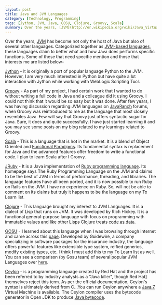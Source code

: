 ```yaml
---
layout: post
title: Java and JVM Languages
category: [Technology, Programming]
tags: [Jython, JVM, Java, GOSU, Clojure, Groovy, Scala]
summary: Over the years, [JVM](http://en.wikipedia.org/wiki/Java_Virtual_Machine "Java Virtual Machine") has become not only the host of Java but also of several other languages. Categorized together as [JVM-based languages](http://en.wikipedia.org/wiki/List_of_JVM_languages), these languages claim to better what and how Java does performs specific functions. Some of this that needs specific mention and those that interests me are listed in this post.
---
```


Over the years,
[JVM](http://en.wikipedia.org/wiki/Java_Virtual_Machine "Java Virtual
Machine") has become not only the host of Java but also of several
other languages. Categorized together as [JVM-based
languages](http://en.wikipedia.org/wiki/List_of_JVM_languages), these
languages claim to better what and how Java does performs specific
functions. Some of these that need specific mention and those that
interests me are listed below-



[Jython](http://www.jython.org/ "Jython") - It is originally a port of
popular language Python to the JVM. However, I am very much interested
in Python but have quite a lot interaction with Jython while working
with WebLogic Scripting Tool.

[Groovy](http://groovy.codehaus.org/ "Groovy") - As part of my
project, I had certain work that I wanted to do without writing a full
code in Java and a colleague did it using Groovy. I could not think
that it would be so easy but it was done. After few years, I was
having discussion regarding JVM languages on
[JavaRanch](www.coderanch.com/forums) forums, when Groovy was
reintroduced to me as the language that most closely resembles Java.
Few will say that Groovy just offers syntactic sugar for Java. Sure,
it does and quite successfully. I have just started learning it and
you may see some posts on my blog related to my learnings related to
Groovy.

[Scala](http://scala-lang.org "Scala") - This is a language that is
hot in the market. It is a blend of Object Oriented and [Functional
Paradigms](http://en.wikipedia.org/wiki/Functional_programming ). Its
fundamental syntax is replacement for Java and the advanced features
offer freedom to write a functional code. I plan to learn Scala after
I Groovy.

[JRuby](http://jruby.org "JRuby") - It is a Java implementation of
[Ruby programming language](http://www.ruby-lang.org/ "Ruby"). Its
homepage says The Ruby Programming Language on the JVM and claims to
be the best of JVM in terms of performance, threading, and libraries.
The language features have all been ported, and it is now possible to
run Ruby on Rails on the JVM. I have no experience on Ruby. So, will
not be able to comment on its claims but truly it happens to be the
language on my To Learn list.

[Clojure](http://clojure.org/ "Clojure") - This language brought my
interest to JVM Languages. It is a dialect of Lisp that runs on JVM.
It was developed by Rich Hickey.  It is a functional general-purpose
language with focus on programming with immutable values and like
other Lisps Clojure treats [code as
data](http://en.wikipedia.org/wiki/Homoiconicity "Code as Data").

[GOSU](http://gosu-lang.org/ "GOSU") - I learned about this language
when I was browsing through internet and came across this
[page](http://www.drdobbs.com/open-source/language-of-the-month-gosu/231001429).
Developed by Guidewire, a company specializing in software packages
for the insurance industry, the language offers powerful features like
extensible type system, reified generics, modify existing types, etc.
I think I must add this to my To Learn list as well. You can see a
comparison (by Gosu team) of several popular JVM Languages over
[here](http://gosu-lang.org/compare.html).

[Ceylon](http://ceylon-lang.org) - is a programming language created
by Red Hat and the project has been referred to by industry analysts
as a "Java killer", though Red Hat] themselves reject this term. As
per the official documentation, Ceylon's syntax is ultimately derived
from C...You can run Ceylon anywhere a [Java
7](http://en.wikipedia.org/wiki/Java_version_history) Virtual Machine
is available. The Ceylon compiler uses the bytecode generator in Open
JDK to produce [Java
bytecode](http://en.wikipedia.org/wiki/Java_bytecode).
